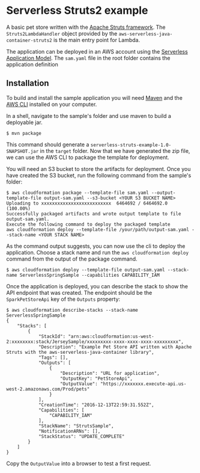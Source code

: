 # Serverless Struts2 example
A basic pet store written with the [Apache Struts framework](https://struts.apache.org). The `Struts2LambdaHandler` object provided by the `aws-serverless-java-container-struts2` is the main entry point for Lambda.

The application can be deployed in an AWS account using the [Serverless Application Model](https://github.com/awslabs/serverless-application-model). The `sam.yaml` file in the root folder contains the application definition

## Installation
To build and install the sample application you will need [Maven](https://maven.apache.org/) and the [AWS CLI](https://aws.amazon.com/cli/) installed on your computer.

In a shell, navigate to the sample's folder and use maven to build a deployable jar.
```
$ mvn package
```

This command should generate a `serverless-struts-example-1.0-SNAPSHOT.jar` in the `target` folder. Now that we have generated the zip file, we can use the AWS CLI to package the template for deployment. 

You will need an S3 bucket to store the artifacts for deployment. Once you have created the S3 bucket, run the following command from the sample's folder:

```
$ aws cloudformation package --template-file sam.yaml --output-template-file output-sam.yaml --s3-bucket <YOUR S3 BUCKET NAME>
Uploading to xxxxxxxxxxxxxxxxxxxxxxxxxx  6464692 / 6464692.0  (100.00%)
Successfully packaged artifacts and wrote output template to file output-sam.yaml.
Execute the following command to deploy the packaged template
aws cloudformation deploy --template-file /your/path/output-sam.yaml --stack-name <YOUR STACK NAME>
```

As the command output suggests, you can now use the cli to deploy the application. Choose a stack name and run the `aws cloudformation deploy` command from the output of the package command.
 
```
$ aws cloudformation deploy --template-file output-sam.yaml --stack-name ServerlessSpringSample --capabilities CAPABILITY_IAM
```

Once the application is deployed, you can describe the stack to show the API endpoint that was created. The endpoint should be the `SparkPetStoreApi` key of the `Outputs` property:

```
$ aws cloudformation describe-stacks --stack-name ServerlessSpringSample
{
    "Stacks": [
        {
            "StackId": "arn:aws:cloudformation:us-west-2:xxxxxxxx:stack/JerseySample/xxxxxxxxx-xxxx-xxxx-xxxx-xxxxxxxxx", 
            "Description": "Example Pet Store API written with Apache Struts with the aws-serverless-java-container library", 
            "Tags": [], 
            "Outputs": [
                {
                    "Description": "URL for application", 
                    "OutputKey": "PetStoreApi", 
                    "OutputValue": "https://xxxxxxx.execute-api.us-west-2.amazonaws.com/Prod/pets"
                }
            ], 
            "CreationTime": "2016-12-13T22:59:31.552Z", 
            "Capabilities": [
                "CAPABILITY_IAM"
            ], 
            "StackName": "StrutsSample", 
            "NotificationARNs": [], 
            "StackStatus": "UPDATE_COMPLETE"
        }
    ]
}

```

Copy the `OutputValue` into a browser to test a first request.
